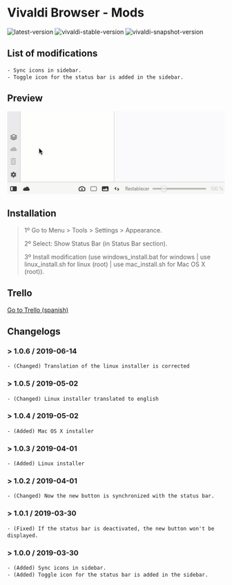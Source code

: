 # Vivaldi Browser - Mods

![latest-version](https://img.shields.io/badge/Latest%20Version-1.0.6-brightgreen.svg)
![vivaldi-stable-version](https://img.shields.io/badge/Vivaldi%20Stable%20Version-2.6.1566.51-brightgreen.svg)
![vivaldi-snapshot-version](https://img.shields.io/badge/Vivaldi%20Snapshot%20Version-2.7.1628.21-lightgrey.svg)

## List of modifications

    - Sync icons in sidebar.
    - Toggle icon for the status bar is added in the sidebar.

## Preview

![preview](./preview.gif)

## Installation

> 1º Go to Menu > Tools > Settings > Appearance.
>
> 2º Select: Show Status Bar (in Status Bar section).
>
> 3º Install modification (use windows_install.bat for windows | use linux_install.sh for linux (root) | use mac_install.sh for Mac OS X (root)).

## Trello

[Go to Trello (spanish)](https://trello.com/b/epKD1wmQ/vivaldi-mods)

## Changelogs

### > 1.0.6 / 2019-06-14

    - (Changed) Translation of the linux installer is corrected

### > 1.0.5 / 2019-05-02

    - (Changed) Linux installer translated to english

### > 1.0.4 / 2019-05-02

    - (Added) Mac OS X installer

### > 1.0.3 / 2019-04-01

    - (Added) Linux installer

### > 1.0.2 / 2019-04-01

    - (Changed) Now the new button is synchronized with the status bar.

### > 1.0.1 / 2019-03-30

    - (Fixed) If the status bar is deactivated, the new button won't be displayed.

### > 1.0.0 / 2019-03-30

    - (Added) Sync icons in sidebar.
    - (Added) Toggle icon for the status bar is added in the sidebar.